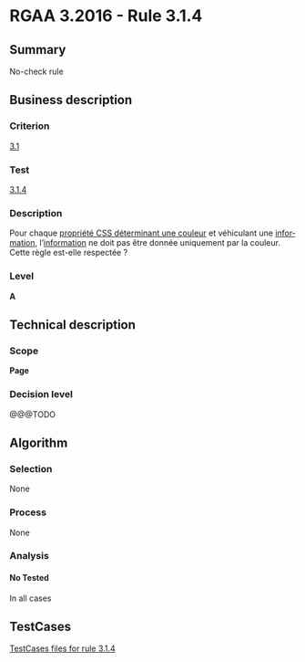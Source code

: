 # RGAA 3.2016 - Rule 3.1.4

## Summary
No-check rule


## Business description

### Criterion
[3.1](http://references.modernisation.gouv.fr/rgaa-accessibilite/2016/criteres.html#crit-3-1)

### Test
[3.1.4](http://references.modernisation.gouv.fr/rgaa-accessibilite/2016/criteres.html#test-3-1-4)

### Description
<div lang="fr">Pour chaque <a href="http://references.modernisation.gouv.fr/rgaa-accessibilite/glossaire.html#proprit-css-dterminant-une-couleur">propri&#xE9;t&#xE9; CSS d&#xE9;terminant une couleur</a> et v&#xE9;hiculant une <a href="http://references.modernisation.gouv.fr/rgaa-accessibilite/glossaire.html#information-donne-par-la-couleur">information</a>, l&#x2019;<a href="http://references.modernisation.gouv.fr/rgaa-accessibilite/glossaire.html#information-donne-par-la-couleur">information</a> ne doit pas &#xEA;tre donn&#xE9;e uniquement par la couleur. Cette r&#xE8;gle est-elle respect&#xE9;e&nbsp;?</div>

### Level
**A**


## Technical description

### Scope
**Page**

### Decision level
@@@TODO


## Algorithm

### Selection
None

### Process
None

### Analysis

#### No Tested
In all cases


##  TestCases

[TestCases files for rule 3.1.4](https://github.com/Asqatasun/Asqatasun/tree/develop/rules/rules-rgaa3.2016/src/test/resources/testcases/rgaa32016/Rgaa32016Rule030104/)


